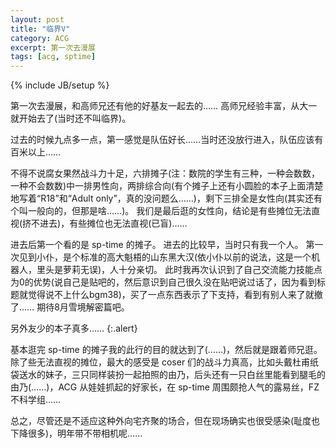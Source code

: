 ```yaml
---
layout: post
title: "临界V"
category: ACG
excerpt: 第一次去漫展
tags: [acg, sptime]
---
```

{% include JB/setup %}

第一次去漫展，和高师兄还有他的好基友一起去的……
高师兄经验丰富，从大一就开始去了(当时还不叫临界)。

过去的时候九点多一点，第一感觉是队伍好长……当时还没放行进入，队伍应该有百米以上……

不得不说腐女果然战斗力十足，六排摊子(注：数院的学生有三种，一种会数数，一种不会数数)中一排男性向，两排综合向(有个摊子上还有小圆脸的本子上面清楚地写着“R18”和“Adult only”，真的没问题么……)，剩下三排全是女性向(其实还有个叫一般向的，但那是啥……)。
我们是最后逛的女性向，结论是有些摊位无法直视(挤不进去)，有些摊位也无法直视(已盲)……

进去后第一个看的是 sp-time 的摊子。
进去的比较早，当时只有我一个人。
第一次见到小仆，是个标准的高大魁梧的山东黑大汉(依小仆以前的说法，这是一个机器人，里头是萝莉无误)，人十分亲切。
此时我再次认识到了自己交流能力技能点为0的优势(说自己是贴吧的，然后意识到自己很久没在贴吧说过话了，因为看到标题就觉得说不上什么bgm38)，买了一点东西表示了下支持，看到有别人来了就撤了……
期待8月雪境解密篇吧。

另外友少的本子真多……
{:.alert}

基本逛完 sp-time 的摊子我的此行的目的就达到了(……)，然后就是跟着师兄逛。
除了些无法直视的摊位，最大的感受是 coser 们的战斗力真高，比如头戴杜甫纸袋送水的妹子，三只同样装扮一起拍照的由乃，后头还有一只白丝里能看到腿毛的由乃(……)，ACG 从娃娃抓起的好家长，在 sp-time 周围颇抢人气的露易丝，FZ 不科学组……

总之，尽管还是不适应这种外向宅齐聚的场合，但在现场确实也很受感染(耻度也下降很多)，明年带不带相机呢……
